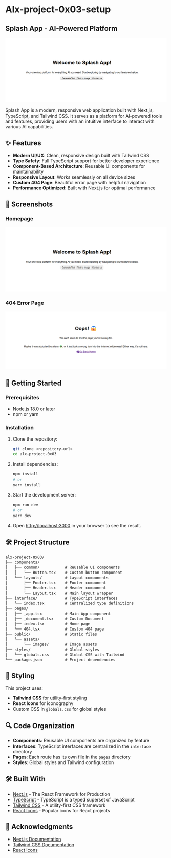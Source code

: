 # Alx-project-0x03-setup
## Splash App - AI-Powered Platform

![Splash App Homepage](/alx-project-0x03/public/assets/images/home.png)

Splash App is a modern, responsive web application built with Next.js, TypeScript, and Tailwind CSS. It serves as a platform for AI-powered tools and features, providing users with an intuitive interface to interact with various AI capabilities.

## ✨ Features

- **Modern UI/UX**: Clean, responsive design built with Tailwind CSS
- **Type Safety**: Full TypeScript support for better developer experience
- **Component-Based Architecture**: Reusable UI components for maintainability
- **Responsive Layout**: Works seamlessly on all device sizes
- **Custom 404 Page**: Beautiful error page with helpful navigation
- **Performance Optimized**: Built with Next.js for optimal performance

## 📱 Screenshots

### Homepage
![Splash App Homepage](/alx-project-0x03/public/assets/images/home.png)

### 404 Error Page
![404 Error Page](/alx-project-0x03/public/assets/images/error.png)

## 🚀 Getting Started

### Prerequisites

- Node.js 18.0 or later
- npm or yarn

### Installation

1. Clone the repository:
   ```bash
   git clone <repository-url>
   cd alx-project-0x03
   ```

2. Install dependencies:
   ```bash
   npm install
   # or
   yarn install
   ```

3. Start the development server:
   ```bash
   npm run dev
   # or
   yarn dev
   ```

4. Open [http://localhost:3000](http://localhost:3000) in your browser to see the result.

## 🛠️ Project Structure

```
alx-project-0x03/
├── components/
│   ├── common/           # Reusable UI components
│   │   └── Button.tsx    # Custom button component
│   └── layouts/          # Layout components
│       ├── Footer.tsx    # Footer component
│       ├── Header.tsx    # Header component
│       └── Layout.tsx    # Main layout wrapper
├── interface/            # TypeScript interfaces
│   └── index.tsx         # Centralized type definitions
├── pages/
│   ├── _app.tsx          # Main App component
│   ├── _document.tsx     # Custom Document
│   ├── index.tsx         # Home page
│   └── 404.tsx           # Custom 404 page
├── public/               # Static files
│   └── assets/
│       └── images/       # Image assets
├── styles/               # Global styles
│   └── globals.css       # Global CSS with Tailwind
└── package.json          # Project dependencies
```

## 🎨 Styling

This project uses:
- **Tailwind CSS** for utility-first styling
- **React Icons** for iconography
- Custom CSS in `globals.css` for global styles

## 🔍 Code Organization

- **Components**: Reusable UI components are organized by feature
- **Interfaces**: TypeScript interfaces are centralized in the `interface` directory
- **Pages**: Each route has its own file in the `pages` directory
- **Styles**: Global styles and Tailwind configuration

## 🛠 Built With

- [Next.js](https://nextjs.org/) - The React Framework for Production
- [TypeScript](https://www.typescriptlang.org/) - TypeScript is a typed superset of JavaScript
- [Tailwind CSS](https://tailwindcss.com/) - A utility-first CSS framework
- [React Icons](https://react-icons.github.io/react-icons/) - Popular icons for React projects

## 🙏 Acknowledgments

- [Next.js Documentation](https://nextjs.org/docs)
- [Tailwind CSS Documentation](https://tailwindcss.com/docs)
- [React Icons](https://react-icons.github.io/react-icons/)


